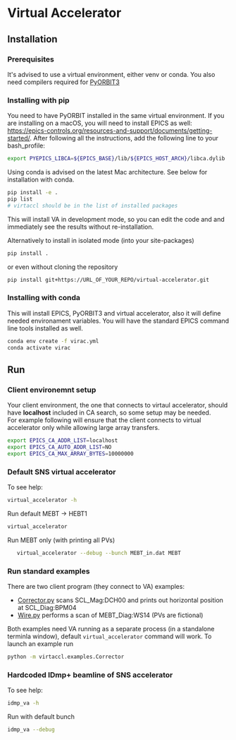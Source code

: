 # Virtual Accelerator

## Installation

### Prerequisites 
It's advised to use a virtual environment, either venv or conda. 
You also need compilers required for [PyORBIT3](https://github.com/PyORBIT-Collaboration/PyORBIT3)

### Installing with pip 
You need to have PyORBIT installed in the same virtual environment.
If you are installing on a macOS, you will need to install EPICS as well: https://epics-controls.org/resources-and-support/documents/getting-started/.
After following all the instructions, add the following line to your bash_profile:
```bash
export PYEPICS_LIBCA=${EPICS_BASE}/lib/${EPICS_HOST_ARCH}/libca.dylib
```
Using conda is advised on the latest Mac architecture. See below for installation with conda.


```bash
pip install -e .
pip list
# virtaccl should be in the list of installed packages
```
This will install VA in development mode, so you can edit the code and and immediately see the results without re-installation.

Alternatively to install in isolated mode (into your site-packages) 
```bash
pip install .
```
or even without cloning the repository

```bash
pip install git+https://URL_OF_YOUR_REPO/virtual-accelerator.git
```

### Installing with conda
This will install EPICS, PyORBIT3 and virtual accelerator, also it will define needed environament variables. You will have the standard EPICS command line tools installed as well.

```bash
conda env create -f virac.yml
conda activate virac
```


## Run

### Client environemnt setup
Your client environment, the one that connects to virtaul accelerator, should have **localhost**  included in CA search, so some setup may be needed.<br>
For example following will ensure that the client connects to virtual accelerator only while allowing large array transfers.
```bash
export EPICS_CA_ADDR_LIST=localhost
export EPICS_CA_AUTO_ADDR_LIST=NO
export EPICS_CA_MAX_ARRAY_BYTES=10000000
```

### Default SNS virtual accelerator

To see help:
```bash
virtual_accelerator -h
```

Run default MEBT -> HEBT1
```bash
virtual_accelerator
```

Run MEBT only (with printing all PVs)
```bash
   virtual_accelerator --debug --bunch MEBT_in.dat MEBT
```

### Run standard examples 
There are two client program (they connect to VA) examples:
* [Corrector.py](virtaccl/examples/Corrector.py) scans SCL_Mag:DCH00 and prints out horizontal position at SCL_Diag:BPM04 
* [Wire.py](virtaccl/examples/Wire.py) performs a scan of MEBT_Diag:WS14 (PVs are fictional) 

Both examples need VA running as a separate process (in a standalone terminla window), 
default `virtual_accelerator` command will work.
To launch an example run

```bash
python -m virtaccl.examples.Corrector 
```


### Hardcoded IDmp+ beamline of SNS accelerator

To see help:
```bash
idmp_va -h
```

Run with default bunch

```bash
idmp_va --debug
```


